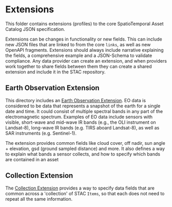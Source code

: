# Extensions

This folder contains extensions (profiles) to the core SpatioTemporal Asset Catalog JSON specification. 

Extensions can be changes in functionality or new fields. This can include new JSON files that are linked to from 
the core `links`, as well as new OpenAPI fragments. Extensions should always include narrative explaining the fields,
a comprehensive example and a JSON-Schema to validate compliance. Any data provider can create an extension, and when
providers work together to share fields between them they can create a shared extension and include it in the STAC
repository.

## Earth Observation Extension

This directory includes an [Earth Observation Extension](stac-eo-spec.md). EO data is considered to be data that represents 
a snapshot of the earth for a single date and time. It could consist of multiple spectral bands in any part of the 
electromagnetic spectrum. Examples of EO data include sensors with visible, short-wave and mid-wave IR bands 
(e.g., the OLI instrument on Landsat-8), long-wave IR bands (e.g. TIRS aboard Landsat-8), as well as SAR instruments 
(e.g. Sentinel-1).

The extension provides common fields like cloud cover, off nadir, sun angle + elevation, gsd (ground sampled distance) and more.
It also defines a way to explain what bands a sensor collects, and how to specify which bands are contained in an asset

## Collection Extension

The [Collection Extension](stac-collection-spec.md) provides a way to specify data fields that are common across a 'collection'
of STAC `Items`, so that each does not need to repeat all the same information. 
